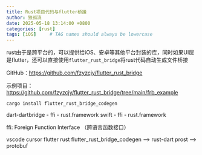```yaml
---
title: Rust项目代码与flutter桥接
author: 独孤流
date: 2025-05-18 13:14:00 +0800
categories: [rust]
tags: [iOS]     # TAG names should always be lowercase
---
```


rust由于是跨平台的，可以提供给iOS、安卓等其他平台封装的库，同时如果UI层是flutter，还可以直接使用`flutter_rust_bridge`将rust代码自动生成文件桥接

GitHub：https://github.com/fzyzcjy/flutter_rust_bridge

示例项目：https://github.com/fzyzcjy/flutter_rust_bridge/tree/main/frb_example

```
cargo install flutter_rust_bridge_codegen
```

dart-dartbridge - ffi - rust.framework
swift - ffi - rust.framework

ffi: Foreign Function Interface （跨语言函数接口）

vscode
cursor
flutter
rust
flutter_rust_bridge_codegen --> rust-dart
prost --> protobuf